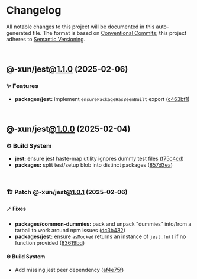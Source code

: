 # Changelog

All notable changes to this project will be documented in this auto-generated
file. The format is based on [Conventional Commits][1];
this project adheres to [Semantic Versioning][2].

<br />

## @-xun/jest[@1.1.0][3] (2025-02-06)

### ✨ Features

- **packages/jest:** implement `ensurePackageHasBeenBuilt` export ([c463bf1][4])

<br />

## @-xun/jest[@1.0.0][5] (2025-02-04)

### ⚙️ Build System

- **jest:** ensure jest haste-map utility ignores dummy test files ([f75c4cd][6])
- **packages:** split test/setup blob into distinct packages ([857d3ea][7])

<br />

### 🏗️ Patch @-xun/jest[@1.0.1][8] (2025-02-06)

#### 🪄 Fixes

- **packages/common-dummies:** pack and unpack "dummies" into/from a tarball to work around npm issues ([dc3b432][9])
- **packages/jest:** ensure `asMocked` returns an instance of `jest.fn()` if no function provided ([83619bd][10])

#### ⚙️ Build System

- Add missing jest peer dependency ([af4e75f][11])

[1]: https://conventionalcommits.org
[2]: https://semver.org
[3]: https://github.com/Xunnamius/test-utils/compare/@-xun/jest@1.0.1...@-xun/jest@1.1.0
[4]: https://github.com/Xunnamius/test-utils/commit/c463bf1463aea0453e6a08cbbcb204aba8b229ef
[5]: https://github.com/Xunnamius/test-utils/compare/857d3eac80084608a88cbc27476cbe23e155ce7d...@-xun/jest@1.0.0
[6]: https://github.com/Xunnamius/test-utils/commit/f75c4cd929f5d1720d466436ad2ee5c68cced170
[7]: https://github.com/Xunnamius/test-utils/commit/857d3eac80084608a88cbc27476cbe23e155ce7d
[8]: https://github.com/Xunnamius/test-utils/compare/@-xun/jest@1.0.0...@-xun/jest@1.0.1
[9]: https://github.com/Xunnamius/test-utils/commit/dc3b432f6d15898a8396cf56c73f03cafcecb7a9
[10]: https://github.com/Xunnamius/test-utils/commit/83619bdf03d91fda9056a40b5dc66ce530cc9131
[11]: https://github.com/Xunnamius/test-utils/commit/af4e75f9b436c758cd44a902f489c5640d8b2b47
